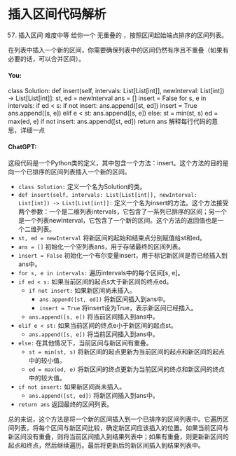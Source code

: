 # 插入区间代码解析
57. 插入区间
难度中等
给你一个 无重叠的 ，按照区间起始端点排序的区间列表。

在列表中插入一个新的区间，你需要确保列表中的区间仍然有序且不重叠（如果有必要的话，可以合并区间）。
#### You:
class Solution:
    def insert(self, intervals: List[List[int]], newInterval: List[int]) -> List[List[int]]:
        st, ed = newInterval
        ans = []
        insert = False
        for s, e in intervals:
            if ed < s:
                if not insert:
                    ans.append([st, ed])
                    insert = True
                ans.append([s, e])
            elif e < st:
                ans.append([s, e])
            else:
                st = min(st, s)
                ed = max(ed, e)
        if not insert:
            ans.append([st, ed])
        return ans
解释每行代码的意思，详细一点

#### ChatGPT:
这段代码是一个Python类的定义，其中包含一个方法：insert。这个方法的目的是向一个已排序的区间列表插入一个新的区间。

- `class Solution:` 定义一个名为Solution的类。
- `def insert(self, intervals: List[List[int]], newInterval: List[int]) -> List[List[int]]:` 定义一个名为insert的方法。这个方法接受两个参数：一个是二维列表intervals，它包含了一系列已排序的区间；另一个是一个列表newInterval，它包含了一个新的区间。这个方法的返回值也是一个二维列表。
- `st, ed = newInterval` 将新区间的起始和结束点分别赋值给st和ed。
- `ans = []` 初始化一个空列表ans，用于存储最终的区间列表。
- `insert = False` 初始化一个布尔变量insert，用于标记新区间是否已经插入到ans中。
- `for s, e in intervals:` 遍历intervals中的每个区间\[s, e]。
- `if ed < s:` 如果当前区间的起点s大于新区间的终点ed。
  - `if not insert:` 如果新区间尚未插入。
    - `ans.append([st, ed])` 将新区间插入到ans中。
    - `insert = True` 将insert设为True，表示新区间已经插入。
  - `ans.append([s, e])` 将当前区间插入到ans中。
- `elif e < st:` 如果当前区间的终点e小于新区间的起点st。
  - `ans.append([s, e])` 将当前区间插入到ans中。
- `else:` 在其他情况下，当前区间与新区间有重叠。
  - `st = min(st, s)` 将新区间的起点更新为当前区间的起点和新区间的起点中的较小值。
  - `ed = max(ed, e)` 将新区间的终点更新为当前区间的终点和新区间的终点中的较大值。
- `if not insert:` 如果新区间尚未插入。
  - `ans.append([st, ed])` 将新区间插入到ans中。
- `return ans` 返回最终的区间列表。

总的来说，这个方法是将一个新的区间插入到一个已排序的区间列表中。它遍历区间列表，将每个区间与新区间比较，确定新区间应该插入的位置。如果当前区间与新区间没有重叠，则将当前区间插入到结果列表中；如果有重叠，则更新新区间的起点和终点，然后继续遍历。最后将更新后的新区间插入到结果列表中。
